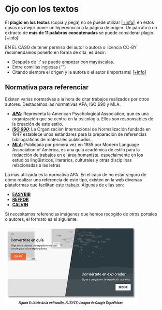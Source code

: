 # Ojo con los textos

El **plagio en los textos** (copia y pega) no se puede utilizar [[+info](http://biblioteca.ua.es/es/propiedad-intelectual/aprende-sobre-el-plagio-y-como-evitarlo.html)], en estos casos es mejor poner un hipervínculo a la página de origen. Un párrafo o un extracto de **más de 11 palabras concatenadas** se puede considerar plagio.[[+info](http://www.alcancelibre.org/article.php/extractos-11-palabras-violaria-ley-europ)]

EN EL CASO de tener permiso del autor o autora o licencia CC-BY recomendamos ponerlo en forma de cita, es decir:

- Después de ':' se puede empezar con mayúsculas.
- Entre comillas inglesas (“”) 
- Citando siempre el origen y la autora o el autor (importante) [[+info](http://centrodeescritura.javerianacali.edu.co/index.php?option=com_content&amp;view=article&amp;id=82:plagio-ique-es-y-como-evitarlo&amp;catid=45:referencias-bibliograficas&amp;Itemid=66)]

## Normativa para referenciar

Existen varias normativas a la hora de citar trabajos realizados por otros autores. Destacamos las normativas APA, ISO 690 y MLA.​

*   _**[APA](http://www.apa.org/)**_: Representa la American Psychological Association, que es una organización que se centra en la psicología. Ellos son responsables de la creación de este estilo.    
*   _**[ISO 690](https://www.iso.org/home.html)**_: La Organización Internacional de Normalización fundada en 1947 establece unos estándares para la preparación de referencias bibliográficas de materiales publicados.    
*   _**[MLA](https://www.mla.org/)**_: Publicada por primera vez en 1985 por Modern Language Association of America, es una guía académica de estilo para la redacción de trabajos en el área humanista, especialmente en los estudios lingüísticos, literarios, culturales y otras disciplinas relacionadas a las letras
    
​La más utilizada es la normativa APA. En el caso de no estar seguro de cómo realizar una referencia de este tipo, existen en la web diversas plataformas que facilitan este trabajo. Algunas de ellas son:

*   **[EASYBIB](http://www.easybib.com/)**    
*   **[REFFOR](http://reffor.us/index.php)**    
*   **[CALVIN](http://www.calvin.edu/library/knightcite/index.php)**
    

​Si necesitamos referencias imágenes que hemos recogido de otros portales o autores, el formato es el siguiente:​

![](https://raw.githubusercontent.com/catedu/introduccion-a-la-realidad-aumentada/master/img/Google_Expeditions.png)
